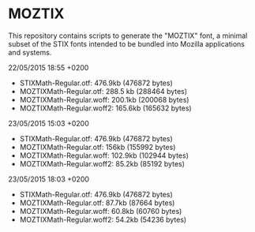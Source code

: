 # MOZTIX

This repository contains scripts to generate the "MOZTIX" font, a minimal subset
of the STIX fonts intended to be bundled into Mozilla applications and systems.

22/05/2015 18:55 +0200

* STIXMath-Regular.otf: 476.9kb (476872 bytes)
* MOZTIXMath-Regular.otf: 288.5 kb (288464 bytes)
* MOZTIXMath-Regular.woff: 200.1kb (200068 bytes)
* MOZTIXMath-Regular.woff2: 165.6kb (165632 bytes)

23/05/2015 15:03 +0200

* STIXMath-Regular.otf: 476.9kb (476872 bytes)
* MOZTIXMath-Regular.otf: 156kb (155992 bytes)
* MOZTIXMath-Regular.woff: 102.9kb (102944 bytes)
* MOZTIXMath-Regular.woff2: 85.2kb (85192 bytes)

23/05/2015 18:03 +0200

* STIXMath-Regular.otf: 476.9kb (476872 bytes)
* MOZTIXMath-Regular.otf: 87.7kb (87664 bytes)
* MOZTIXMath-Regular.woff: 60.8kb (60760 bytes)
* MOZTIXMath-Regular.woff2: 54.2kb (54236 bytes)
